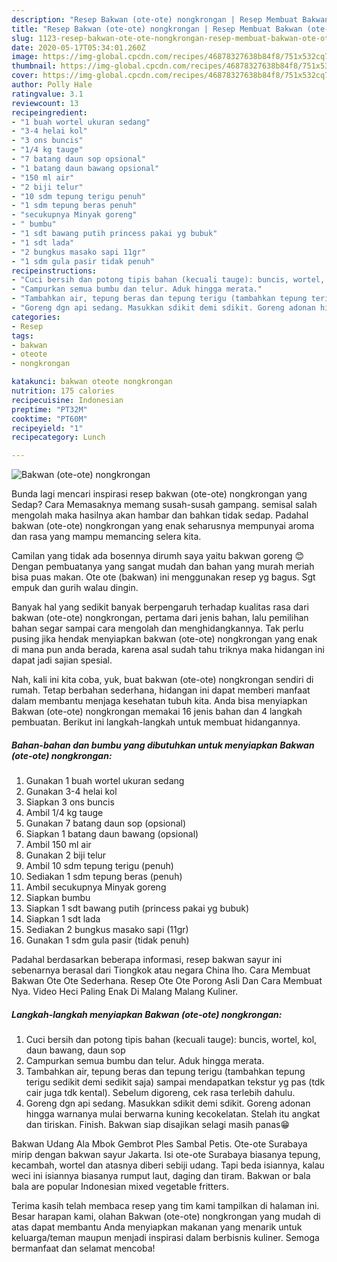 ```yaml
---
description: "Resep Bakwan (ote-ote) nongkrongan | Resep Membuat Bakwan (ote-ote) nongkrongan Yang Bikin Ngiler"
title: "Resep Bakwan (ote-ote) nongkrongan | Resep Membuat Bakwan (ote-ote) nongkrongan Yang Bikin Ngiler"
slug: 1123-resep-bakwan-ote-ote-nongkrongan-resep-membuat-bakwan-ote-ote-nongkrongan-yang-bikin-ngiler
date: 2020-05-17T05:34:01.260Z
image: https://img-global.cpcdn.com/recipes/46878327638b84f8/751x532cq70/bakwan-ote-ote-nongkrongan-foto-resep-utama.jpg
thumbnail: https://img-global.cpcdn.com/recipes/46878327638b84f8/751x532cq70/bakwan-ote-ote-nongkrongan-foto-resep-utama.jpg
cover: https://img-global.cpcdn.com/recipes/46878327638b84f8/751x532cq70/bakwan-ote-ote-nongkrongan-foto-resep-utama.jpg
author: Polly Hale
ratingvalue: 3.1
reviewcount: 13
recipeingredient:
- "1 buah wortel ukuran sedang"
- "3-4 helai kol"
- "3 ons buncis"
- "1/4 kg tauge"
- "7 batang daun sop opsional"
- "1 batang daun bawang opsional"
- "150 ml air"
- "2 biji telur"
- "10 sdm tepung terigu penuh"
- "1 sdm tepung beras penuh"
- "secukupnya Minyak goreng"
- " bumbu"
- "1 sdt bawang putih princess pakai yg bubuk"
- "1 sdt lada"
- "2 bungkus masako sapi 11gr"
- "1 sdm gula pasir tidak penuh"
recipeinstructions:
- "Cuci bersih dan potong tipis bahan (kecuali tauge): buncis, wortel, kol, daun bawang, daun sop"
- "Campurkan semua bumbu dan telur. Aduk hingga merata."
- "Tambahkan air, tepung beras dan tepung terigu (tambahkan tepung terigu sedikit demi sedikit saja) sampai mendapatkan tekstur yg pas (tdk cair juga tdk kental). Sebelum digoreng, cek rasa terlebih dahulu."
- "Goreng dgn api sedang. Masukkan sdikit demi sdikit. Goreng adonan hingga warnanya mulai berwarna kuning kecokelatan. Stelah itu angkat dan tiriskan. Finish. Bakwan siap disajikan selagi masih panas😁"
categories:
- Resep
tags:
- bakwan
- oteote
- nongkrongan

katakunci: bakwan oteote nongkrongan 
nutrition: 175 calories
recipecuisine: Indonesian
preptime: "PT32M"
cooktime: "PT60M"
recipeyield: "1"
recipecategory: Lunch

---
```



![Bakwan (ote-ote) nongkrongan](https://img-global.cpcdn.com/recipes/46878327638b84f8/751x532cq70/bakwan-ote-ote-nongkrongan-foto-resep-utama.jpg)

Bunda lagi mencari inspirasi resep bakwan (ote-ote) nongkrongan yang Sedap? Cara Memasaknya memang susah-susah gampang. semisal salah mengolah maka hasilnya akan hambar dan bahkan tidak sedap. Padahal bakwan (ote-ote) nongkrongan yang enak seharusnya mempunyai aroma dan rasa yang mampu memancing selera kita.

Camilan yang tidak ada bosennya dirumh saya yaitu bakwan goreng 😊 Dengan pembuatanya yang sangat mudah dan bahan yang murah meriah bisa puas makan. Ote ote (bakwan) ini menggunakan resep yg bagus. Sgt empuk dan gurih walau dingin.

Banyak hal yang sedikit banyak berpengaruh terhadap kualitas rasa dari bakwan (ote-ote) nongkrongan, pertama dari jenis bahan, lalu pemilihan bahan segar sampai cara mengolah dan menghidangkannya. Tak perlu pusing jika hendak menyiapkan bakwan (ote-ote) nongkrongan yang enak di mana pun anda berada, karena asal sudah tahu triknya maka hidangan ini dapat jadi sajian spesial.


Nah, kali ini kita coba, yuk, buat bakwan (ote-ote) nongkrongan sendiri di rumah. Tetap berbahan sederhana, hidangan ini dapat memberi manfaat dalam membantu menjaga kesehatan tubuh kita. Anda bisa menyiapkan Bakwan (ote-ote) nongkrongan memakai 16 jenis bahan dan 4 langkah pembuatan. Berikut ini langkah-langkah untuk membuat hidangannya.

<!--inarticleads1-->

##### Bahan-bahan dan bumbu yang dibutuhkan untuk menyiapkan Bakwan (ote-ote) nongkrongan:

1. Gunakan 1 buah wortel ukuran sedang
1. Gunakan 3-4 helai kol
1. Siapkan 3 ons buncis
1. Ambil 1/4 kg tauge
1. Gunakan 7 batang daun sop (opsional)
1. Siapkan 1 batang daun bawang (opsional)
1. Ambil 150 ml air
1. Gunakan 2 biji telur
1. Ambil 10 sdm tepung terigu (penuh)
1. Sediakan 1 sdm tepung beras (penuh)
1. Ambil secukupnya Minyak goreng
1. Siapkan  bumbu
1. Siapkan 1 sdt bawang putih (princess pakai yg bubuk)
1. Siapkan 1 sdt lada
1. Sediakan 2 bungkus masako sapi (11gr)
1. Gunakan 1 sdm gula pasir (tidak penuh)


Padahal berdasarkan beberapa informasi, resep bakwan sayur ini sebenarnya berasal dari Tiongkok atau negara China lho. Cara Membuat Bakwan Ote Ote Sederhana. Resep Ote Ote Porong Asli Dan Cara Membuat Nya. Video Heci Paling Enak Di Malang Malang Kuliner. 

<!--inarticleads2-->

##### Langkah-langkah menyiapkan Bakwan (ote-ote) nongkrongan:

1. Cuci bersih dan potong tipis bahan (kecuali tauge): buncis, wortel, kol, daun bawang, daun sop
1. Campurkan semua bumbu dan telur. Aduk hingga merata.
1. Tambahkan air, tepung beras dan tepung terigu (tambahkan tepung terigu sedikit demi sedikit saja) sampai mendapatkan tekstur yg pas (tdk cair juga tdk kental). Sebelum digoreng, cek rasa terlebih dahulu.
1. Goreng dgn api sedang. Masukkan sdikit demi sdikit. Goreng adonan hingga warnanya mulai berwarna kuning kecokelatan. Stelah itu angkat dan tiriskan. Finish. Bakwan siap disajikan selagi masih panas😁


Bakwan Udang Ala Mbok Gembrot Ples Sambal Petis. Ote-ote Surabaya mirip dengan bakwan sayur Jakarta. Isi ote-ote Surabaya biasanya tepung, kecambah, wortel dan atasnya diberi sebiji udang. Tapi beda isiannya, kalau weci ini isiannya biasanya rumput laut, daging dan tiram. Bakwan or bala bala are popular Indonesian mixed vegetable fritters. 

Terima kasih telah membaca resep yang tim kami tampilkan di halaman ini. Besar harapan kami, olahan Bakwan (ote-ote) nongkrongan yang mudah di atas dapat membantu Anda menyiapkan makanan yang menarik untuk keluarga/teman maupun menjadi inspirasi dalam berbisnis kuliner. Semoga bermanfaat dan selamat mencoba!
